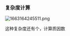 ### 复杂度计算
![1663164245511.png](https://assets.zaqbest.com/2022/09/14/6321df582d85b.png)

这种复杂度还有个，计算质因数